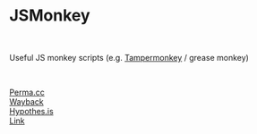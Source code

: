 JSMonkey
========

<br>

Useful JS monkey scripts (e.g. [Tampermonkey](https://www.tampermonkey.net/) / grease monkey)

<br>

[Perma.cc](/Perma.cc/README.md)<br>
[Wayback](/Wayback/README.md)<br>
[Hypothes.is](/Hypothes.is/README.md)<br>
[Link](/Link/README.md)<br>
